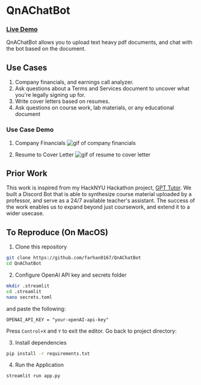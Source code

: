 # QnAChatBot

### [Live Demo](https://qnachatbotgit-wt3gsf18sv.streamlit.app/)

QnAChatBot allows you to upload text heavy pdf documents, and chat with the bot based on the document.

## Use Cases
1. Company financials, and earnings call analyzer.
2. Ask questions about a Terms and Services document to uncover what you're legally signing up for.
3. Write cover letters based on resumes.
4. Ask questions on course work, lab materials, or any educational document

### Use Case Demo

1. Company Financials
![gif of company financials](/ChatApp/assets/earnings.gif)

1. Resume to Cover Letter
![gif of resume to cover letter](/ChatApp/assets/resume.gif)

## Prior Work

This work is inspired from my HackNYU Hackathon project, [GPT Tutor](https://devpost.com/software/tutor-bot). We built a Discord Bot that is able
to synthesize course material uploaded by a professor, and serve as a 24/7 available teacher's assistant. The success of the work enables us to expand beyond
just coursework, and extend it to a wider usecase. 

## To Reproduce (On MacOS)

1. Clone this repository
```bash
git clone https://github.com/farhan0167/QnAChatBot
cd QnAChatBot
```

2. Configure OpenAI API key and secrets folder
```bash
mkdir .streamlit
cd .streamlit
nano secrets.toml
```
and paste the following:
```
OPENAI_API_KEY = "your-openAI-api-key"
```
Press `Control+X` and `Y` to exit the editor. Go back to project directory:

3. Install dependencies
```bash
pip install -r requirements.txt
```
4. Run the Application
```bash
streamlit run app.py
```
